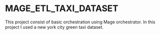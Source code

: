 # MAGE_ETL_TAXI_DATASET
This project consist of basic orchestration using Mage orchestrator. In this project I used a new york city green taxi dataset.
